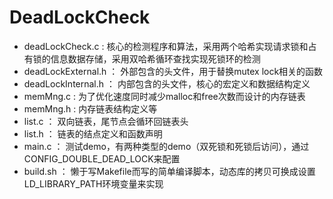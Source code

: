 # DeadLockCheck
- deadLockCheck.c    :  核心的检测程序和算法，采用两个哈希实现请求锁和占有锁的信息数据存储，采用双哈希循环查找实现死锁环的检测
- deadLockExternal.h ： 外部包含的头文件，用于替换mutex lock相关的函数
- deadLockInternal.h ： 内部包含的头文件，核心的宏定义和数据结构定义
- memMng.c           :  为了优化速度同时减少malloc和free次数而设计的内存链表
- memMng.h           :  内存链表结构定义等
- list.c             ： 双向链表，尾节点会循环回链表头
- list.h             ： 链表的结点定义和函数声明
- main.c             ： 测试demo，有两种类型的demo（双死锁和死锁后访问），通过CONFIG_DOUBLE_DEAD_LOCK来配置
- build.sh           ： 懒于写Makefile而写的简单编译脚本，动态库的拷贝可换成设置LD_LIBRARY_PATH环境变量来实现
